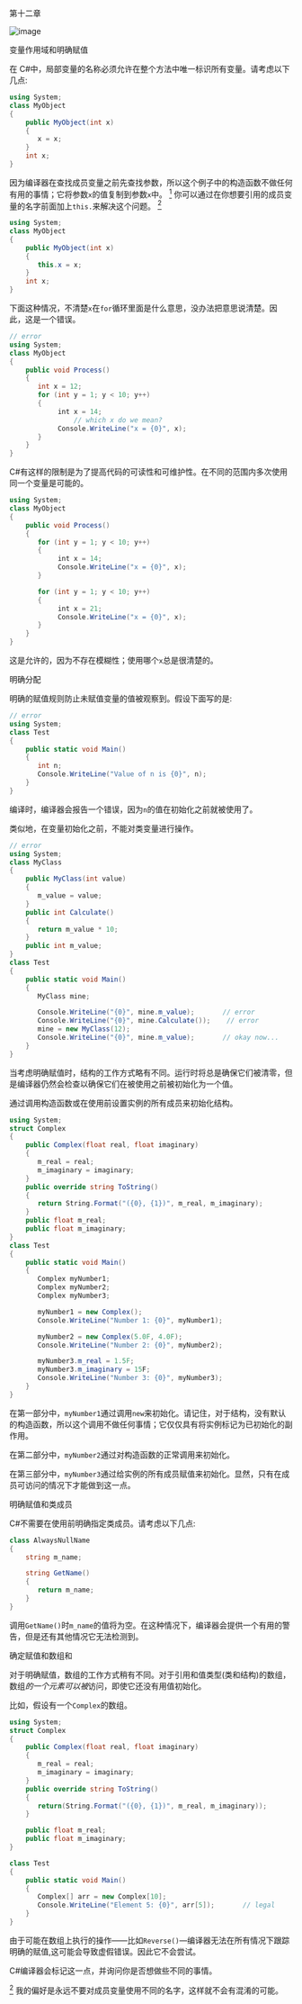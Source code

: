 第十二章

![image](images/frontdot.jpg)

变量作用域和明确赋值

在 C#中，局部变量的名称必须允许在整个方法中唯一标识所有变量。请考虑以下几点:

```cs
using System;
class MyObject
{
    public MyObject(int x)
    {
       x = x;
    }
    int x;
}
```

因为编译器在查找成员变量之前先查找参数，所以这个例子中的构造函数不做任何有用的事情；它将参数`x`的值复制到参数`x`中。 [<sup>1</sup>](#Fn1) 你可以通过在你想要引用的成员变量的名字前面加上`this.`来解决这个问题。 [<sup>2</sup>](#Fn2)

```cs
using System;
class MyObject
{
    public MyObject(int x)
    {
       this.x = x;
    }
    int x;
}
```

下面这种情况，不清楚`x`在`for`循环里面是什么意思，没办法把意思说清楚。因此，这是一个错误。

```cs
// error
using System;
class MyObject
{
    public void Process()
    {
       int x = 12;
       for (int y = 1; y < 10; y++)
       {
            int x = 14;
                // which x do we mean?
            Console.WriteLine("x = {0}", x);
       }
    }
}
```

C#有这样的限制是为了提高代码的可读性和可维护性。在不同的范围内多次使用同一个变量是可能的。

```cs
using System;
class MyObject
{
    public void Process()
    {
       for (int y = 1; y < 10; y++)
       {
            int x = 14;
            Console.WriteLine("x = {0}", x);
       }

       for (int y = 1; y < 10; y++)
       {
            int x = 21;
            Console.WriteLine("x = {0}", x);
       }
    }
}
```

这是允许的，因为不存在模糊性；使用哪个`x`总是很清楚的。

明确分配

明确的赋值规则防止未赋值变量的值被观察到。假设下面写的是:

```cs
// error
using System;
class Test
{
    public static void Main()
    {
       int n;
       Console.WriteLine("Value of n is {0}", n);
    }
}
```

编译时，编译器会报告一个错误，因为`n`的值在初始化之前就被使用了。

类似地，在变量初始化之前，不能对类变量进行操作。

```cs
// error
using System;
class MyClass
{
    public MyClass(int value)
    {
       m_value = value;
    }
    public int Calculate()
    {
       return m_value * 10;
    }
    public int m_value;
}
class Test
{
    public static void Main()
    {
       MyClass mine;

       Console.WriteLine("{0}", mine.m_value);       // error
       Console.WriteLine("{0}", mine.Calculate());    // error
       mine = new MyClass(12);
       Console.WriteLine("{0}", mine.m_value);       // okay now...
    }
}
```

当考虑明确赋值时，结构的工作方式略有不同。运行时将总是确保它们被清零，但是编译器仍然会检查以确保它们在被使用之前被初始化为一个值。

通过调用构造函数或在使用前设置实例的所有成员来初始化结构。

```cs
using System;
struct Complex
{
    public Complex(float real, float imaginary)
    {
       m_real = real;
       m_imaginary = imaginary;
    }
    public override string ToString()
    {
       return String.Format("({0}, {1})", m_real, m_imaginary);
    }
    public float m_real;
    public float m_imaginary;
}
class Test
{
    public static void Main()
    {
       Complex myNumber1;
       Complex myNumber2;
       Complex myNumber3;

       myNumber1 = new Complex();
       Console.WriteLine("Number 1: {0}", myNumber1);

       myNumber2 = new Complex(5.0F, 4.0F);
       Console.WriteLine("Number 2: {0}", myNumber2);

       myNumber3.m_real = 1.5F;
       myNumber3.m_imaginary = 15F;
       Console.WriteLine("Number 3: {0}", myNumber3);
    }
}
```

在第一部分中，`myNumber1`通过调用`new`来初始化。请记住，对于结构，没有默认的构造函数，所以这个调用不做任何事情；它仅仅具有将实例标记为已初始化的副作用。

在第二部分中，`myNumber2`通过对构造函数的正常调用来初始化。

在第三部分中，`myNumber3`通过给实例的所有成员赋值来初始化。显然，只有在成员可访问的情况下才能做到这一点。

明确赋值和类成员

C#不需要在使用前明确指定类成员。请考虑以下几点:

```cs
class AlwaysNullName
{
    string m_name;

    string GetName()
    {
       return m_name;
    }
}
```

调用`GetName()`时`m_name`的值将为空。在这种情况下，编译器会提供一个有用的警告，但是还有其他情况它无法检测到。

确定赋值和数组和

对于明确赋值，数组的工作方式稍有不同。对于引用和值类型(类和结构)的数组，数组*的一个元素可以被*访问，即使它还没有用值初始化。

比如，假设有一个`Complex`的数组。

```cs
using System;
struct Complex
{
    public Complex(float real, float imaginary)
    {
       m_real = real;
       m_imaginary = imaginary;
    }
    public override string ToString()
    {
       return(String.Format("({0}, {1})", m_real, m_imaginary));
    }

    public float m_real;
    public float m_imaginary;
}

class Test
{
    public static void Main()
    {
       Complex[] arr = new Complex[10];
       Console.WriteLine("Element 5: {0}", arr[5]);       // legal
    }
}
```

由于可能在数组上执行的操作——比如`Reverse()`—编译器无法在所有情况下跟踪明确的赋值,这可能会导致虚假错误。因此它不会尝试。

C#编译器会标记这一点，并询问你是否想做些不同的事情。

[<sup>2</sup>](#_Fn2) 我的偏好是永远不要对成员变量使用不同的名字，这样就不会有混淆的可能。